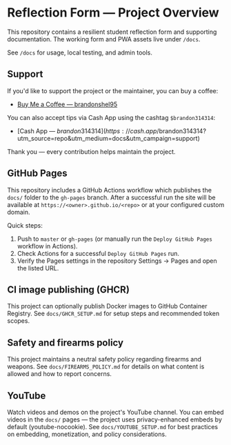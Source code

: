 # Reflection Form — Project Overview

This repository contains a resilient student reflection form and supporting documentation. The working form and PWA assets live under `/docs`.

See `/docs` for usage, local testing, and admin tools.

## Support

If you'd like to support the project or the maintainer, you can buy a coffee:

- [Buy Me a Coffee — brandonshel95](https://buymeacoffee.com/brandonshel95?utm_source=repo&utm_medium=docs&utm_campaign=support)

You can also accept tips via Cash App using the cashtag `$brandon314314`:

- [Cash App — $brandon314314](https://cash.app/$brandon314314?utm_source=repo&utm_medium=docs&utm_campaign=support)

Thank you — every contribution helps maintain the project.

## GitHub Pages

This repository includes a GitHub Actions workflow which publishes the `docs/` folder to the `gh-pages` branch. After a successful run the site will be available at `https://<owner>.github.io/<repo>` or at your configured custom domain.

Quick steps:

1. Push to `master` or `gh-pages` (or manually run the `Deploy GitHub Pages` workflow in Actions).
2. Check Actions for a successful `Deploy GitHub Pages` run.
3. Verify the Pages settings in the repository Settings → Pages and open the listed URL.

## CI image publishing (GHCR)

This project can optionally publish Docker images to GitHub Container Registry. See `docs/GHCR_SETUP.md` for setup steps and recommended token scopes.

## Safety and firearms policy

This project maintains a neutral safety policy regarding firearms and weapons. See `docs/FIREARMS_POLICY.md` for details on what content is allowed and how to report concerns.

## YouTube

Watch videos and demos on the project's YouTube channel. You can embed videos in the `docs/` pages — the project uses privacy-enhanced embeds by default (youtube-nocookie). See `docs/YOUTUBE_SETUP.md` for best practices on embedding, monetization, and policy considerations.

